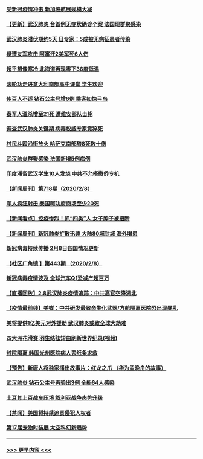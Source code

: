 #### [受新冠疫情冲击 新加坡航展规模大减](../pages/prog202/a102773207.md?t=02100002) 
#### [【更新】武汉肺炎 台首例无症状确诊个案 法国现群聚感染](../pages/prog202/a102770740.md?t=02100002) 
#### [武汉肺炎潜伏期约5天 日专家：5成被无病征患者传染](../pages/prog202/a102773145.md?t=02100002) 
#### [疑遭友军攻击 阿富汗2美军死6人伤](../pages/prog202/a102773140.md?t=02100002) 
#### [超乎想像寒冷 北海道再现零下36度低温](../pages/prog202/a102773122.md?t=02100002) 
#### [法轮功走进意大利南部高中课堂 学生欢迎](../pages/prog202/a102773105.md?t=02100002) 
#### [传百人不适 钻石公主号增6例 乘客如惊弓鸟](../pages/prog202/a102773051.md?t=02100002) 
#### [泰军人滥杀增至21死 遭维安部队击毙](../pages/prog202/a102772913.md?t=02100002) 
#### [调查武汉肺炎关键期 病毒权威专家竟猝死](../pages/prog202/a102773033.md?t=02100002) 
#### [村民斗殴沿街放火 哈萨克南部酿8死数十伤](../pages/prog202/a102772980.md?t=02100002) 
#### [武汉肺炎群聚感染 法国新增5例病例](../pages/prog202/a102772957.md?t=02100002) 
#### [印度滞留武汉学生10人发烧 中共不允搭撤侨专机](../pages/prog202/a102772946.md?t=02100002) 
#### [【新闻周刊】第718期（2020/2/8）](../pages/prog202/a102772921.md?t=02100002) 
#### [军人疯狂射击 泰国呵叻府商场至少20死](../pages/prog202/a102772833.md?t=02100002) 
#### [【新闻看点】控疫惨烈！抓“四类”人 女子脖子被扭断](../pages/prog202/a102772896.md?t=02100002) 
#### [【新闻周刊】新冠肺炎扩散迅速 大陆80城封城 海外增患](../pages/prog202/a102772852.md?t=02100002) 
#### [新冠病毒持续传播 2月8日各国情况更新](../pages/prog202/a102772826.md?t=02100002) 
#### [【社区广角镜  】第443期  （2020/2/8）](../pages/prog202/a102772736.md?t=02100002) 
#### [新冠病毒疫情波及 全球汽车Q1恐减产超百万](../pages/prog202/a102772695.md?t=02100002) 
#### [【直播回放】2.8武汉肺炎疫情追踪：中共高官空降湖北](../pages/prog202/a102772618.md?t=02100002) 
#### [【疫情最前线】美媒：中共研发最致命生化武器/方舱隔离医院恐出现暴乱](../pages/prog202/a102772439.md?t=02100002) 
#### [美将提供1亿美元对外援助 武汉肺炎或致全球大劫难](../pages/prog202/a102772361.md?t=02100002) 
#### [四大洲花滑赛 羽生结弦短曲刷新世界纪录(视频)](../pages/prog202/a102772341.md?t=02100002) 
#### [封院隔离 韩国光州医院病人丢纸条求救](../pages/prog202/a102772282.md?t=02100002) 
#### [【预告】新唐人将独家播出故事片：红龙之爪 （华为孟晚舟的故事）](../pages/prog202/a102767728.md?t=02100002) 
#### [武汉肺炎 钻石公主号再验出3例 全船64人感染](../pages/prog202/a102771726.md?t=02100002) 
#### [土耳其上百战车压境 叙利亚战争态势升级](../pages/prog202/a102772132.md?t=02100002) 
#### [【禁闻】美国将持续追责侵犯人权者](../pages/prog202/a102772042.md?t=02100002) 
#### [第17届宠物时装展 太空科幻新趋势](../pages/prog202/a102772033.md?t=02100002) 

----
#### [ >>> 更早内容 <<< ](../indexes/prog202-earlier.md)
